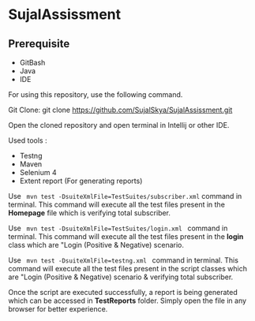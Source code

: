 # SujalAssissment

<h2>
Prerequisite
</h2>
<ul>
<li>
GitBash
</li>
<li>
Java
</li>
<li>
IDE
</li>
</ul>
For using this repository, use the following command.

Git Clone:
git clone https://github.com/SujalSkya/SujalAssissment.git

<p>Open the cloned repository and open terminal in Intellij or other IDE.</p>

<p> Used tools : </p>
<ul>
        <li>
            Testng
        </li>
        <li>
            Maven
        </li>
        <li>
            Selenium 4
        </li>   
        <li>
            Extent report (For generating reports)
        </li>
</ul>
<p>
Use <code> mvn test -DsuiteXmlFile=TestSuites/subscriber.xml</code> command in terminal. This command will execute all the test
files present in the <b>Homepage</b> file which is verifying total subscriber.
</p>

<p>
Use <code> mvn test -DsuiteXmlFile=TestSuites/login.xml </code> command in terminal. This command will
execute all the test files present in the <b>login</b> class which are "Login (Positive & Negative)
scenario.
</p>

<p>
Use <code> mvn test -DsuiteXmlFile=testng.xml </code> command in terminal. This command will
execute all the test files present in the script classes which are "Login (Positive & Negative)
scenario & verifying total subscriber.
</p>

<p>
Once the script are executed successfully, a report is being generated which can be accessed
in <b>TestReports</b> folder. Simply open the file in any browser for better experience.
</p>
